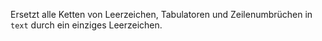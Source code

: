 Ersetzt alle Ketten von Leerzeichen, Tabulatoren und Zeilenumbrüchen in `text` durch ein einziges Leerzeichen.